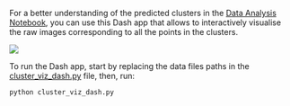 For a better understanding of the predicted clusters in the [Data Analysis Notebook](data_analysis.ipynb), you can use this Dash app that allows to interactively visualise the raw images corresponding to all the points in the clusters. 

![](assets/clusters_viz_screencast.gif)

To run the Dash app, start by replacing the data files paths in the [cluster_viz_dash.py](cluster_viz_dash.py) file, then, run:
```bash
python cluster_viz_dash.py
```
